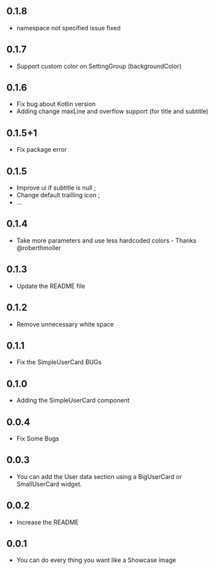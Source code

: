## 0.1.8

- namespace not specified issue fixed

## 0.1.7

- Support custom color on SettingGroup (backgroundColor)

## 0.1.6

- Fix bug about Kotlin version
- Adding change maxLine and overflow support (for title and subtitle)

## 0.1.5+1

- Fix package error

## 0.1.5

- Improve ui if subtitle is null ;
- Change default trailling icon ;
- ...

## 0.1.4

- Take more parameters and use less hardcoded colors - Thanks @roberthmoller

## 0.1.3

- Update the README file

## 0.1.2

- Remove unnecessary white space

## 0.1.1

- Fix the SimpleUserCard BUGs

## 0.1.0

- Adding the SimpleUserCard component

## 0.0.4

- Fix Some Bugs

## 0.0.3

- You can add the User data section using a BigUserCard or SmallUserCard widget.

## 0.0.2

- Increase the README

## 0.0.1

- You can do every thing you want like a Showcase image
